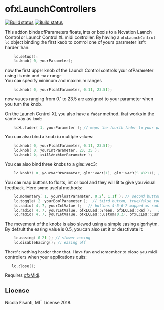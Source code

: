 ofxLaunchControllers
=====================================
[![Build status](https://travis-ci.org/npisanti/ofxLaunchControllers.svg?branch=master)](https://travis-ci.org/npisanti/ofxLaunchControllers) [![Build status](https://ci.appveyor.com/api/projects/status/10w7io3upmam5rtu?svg=true)](https://ci.appveyor.com/project/npisanti/ofxlaunchcontrollers)

This addon binds ofParameters floats, ints or bools to a Novation Launch Control or Launch Control XL midi controller. By having a `ofxLaunchControl lc` object binding the first knob to control one of yours parameter isn't harder than:   
```cpp
    lc.setup();
    lc.knob( 0, yourParameter);
```
now the first upper knob of the Launch Control controls your ofParameter using its min and max range.   
You can specify minimum and maximum ranges:   
```cpp
    lc.knob( 0, yourFloatParameter, 0.1f, 23.5f);
```
now values ranging from 0.1 to 23.5 are assigned to your parameter when you turn the knob.   
   
On the Launch Control XL you also have a `fader` method, that works in the same way as `knob`:   
```cpp
    lcXL.fader( 3, yourParameter ); // maps the fourth fader to your parameter
```   
   
You can also bind a knob to multiple values:   
```cpp
    lc.knob( 0, yourFloatParameter, 0.1f, 23.5f);
    lc.knob( 0, yourIntParameter, 20, 35 );
    lc.knob( 0, stillAnotherParameter );
```

You can also bind three knobs to a glm::vec3:   
```cpp
    lc.knob3( 0, yourVec3Parameter, glm::vec3(1), glm::vec3(5.4321)); // knob 0, 1 & 2 are bound to x, y & z
```
   
You can map buttons to floats, int or bool and  they will lit to give you visual feedback. Here some useful methods:   
```cpp
    lc.momentary( 1, yourFloatParameter, 0.2f, 1.1f ); // second button, 1.1 when pressed, 0.2 when released
    lc.toggle( 2, yourBoolParameter );  // third button, true/false toggle
    lc.radio( 4, 7, yourIntValue );   // buttons 4-5-6-7 mapped as radio buttons to int values 0-1-2-3
    lc.radio( 4, 7, yourIntValue, ofxLCLed::Green, ofxLCLed::Red );   // buttons as above, and on = green, off = red
    lc.radio( 4, 7, yourIntValue, ofxLCLed::Custom(0,3), ofxLCLed::Custom(3,0) );  // same as above
```   

The movement of the knobs is also slewed using a simple easing algorhytm. By default the easing value is 0.5, you can also set it or deactivate it:   
```cpp
    lc.easing( 0.2f ); // slower easing 
    lc.disableEasing(); // easing off
```   
   
There's nothing harder then that. Have fun and remember to close you midi controllers when your applications quits:   
```cpp
   lc.close();
```  
   
Requires [ofxMidi](https://github.com/danomatika/ofxMidi).    
      
License 
------------   
Nicola Pisanti, MIT License 2018.   


